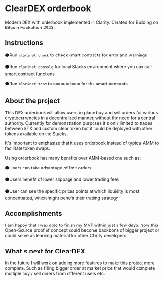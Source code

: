 # ClearDEX orderbook
Modern DEX with orderbook implemented in Clarity. Created for Building on Bitcoin Hackathon 2023.

## Instructions

⚫Run `clarinet check` to check smart contracts for error and warnings

⚫Run `clarinet console` for local Stacks environment where you can call smart contract functions

⚫Run `clarinet test` to execute tests for the smart contracts


## About the project

 This DEX orderbook will allow users to place buy and sell orders for various cryptocurrencies in a decentralized manner, without the need for a central authority. Currently for demonstration purposes it's only limited to trades between STX and custom clear token but it could be deployed with other tokens available on the Stacks.

It's important to emphasize that it uses orderbook instead of typical AMM to facilitate token swaps.

Using orderbook has many benefits over AMM-based one such as:

⚫Users can take advantage of limit orders

⚫Users benefit of lower slippage and lower trading fees

⚫User can see the specific prices points at which liquidity is most concentrated, which might benefit their trading strategy


## Accomplishments

I am happy that I was able to finish my MVP within just a few days. Now this Open-Source proof of concept could become backbone of bigger project or could serve as learning material for other Clarity developers.


## What's next for ClearDEX

In the future I will work on adding more features to make this project more complete. Such as filling bigger order at market price that would complete multiple buy / sell orders from different users etc.
